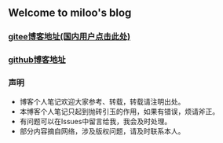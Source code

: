 ## Welcome to miloo's blog

### [gitee博客地址(国内用户点击此处)](https://imiloo.gitee.io)  
### [github博客地址](https://imiloo.gitlab.io)

### 声明
- 博客个人笔记欢迎大家参考、转载，转载请注明出处。
- 本博客个人笔记只起到抛砖引玉的作用，如果有错误，烦请斧正。
- 有问题可以在Issues中留言给我，我会及时处理。
- 部分内容摘自网络，涉及版权问题，请及时联系本人。

